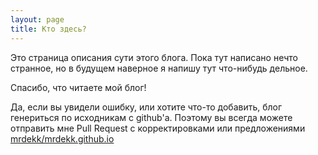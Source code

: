 ```yaml
---
layout: page
title: Кто здесь?
---
```


<p class="message">
  Это страница описания сути этого блога. Пока тут написано нечто странное, но в будущем наверное я напишу тут что-нибудь дельное.
</p>

Спасибо, что читаете мой блог!

Да, если вы увидели ошибку, или хотите что-то добавить, блог генериться по исходникам с github'а. Поэтому вы всегда можете отправить мне Pull Request с корректировками или предложениями [mrdekk/mrdekk.github.io](https://github.com/mrdekk/mrdekk.github.io)
